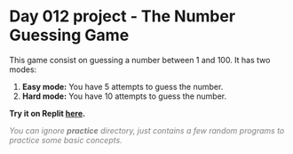 # Day 012 project - The Number Guessing Game

This game consist on guessing a number between 1 and 100. It has two modes:
1. **Easy mode:** You have 5 attempts to guess the number.
2. **Hard mode:** You have 10 attempts to guess the number.

**Try it on Replit [here](https://replit.com/@DarienPerez29/guessing-number-game?embed=1&output=1).**

<span style="color:gray">*You can ignore **practice** directory, just contains a few random programs to practice some basic concepts.*</span>